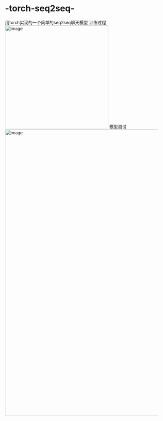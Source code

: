 # -torch-seq2seq-
用torch实现的一个简单的seq2seq聊天模型
训练过程
<img width="340" alt="image" src="https://github.com/user-attachments/assets/675cfd22-e592-473f-b153-fa00994bbefc" />
模型测试
<img width="946" alt="image" src="https://github.com/user-attachments/assets/bb6be28f-c04b-434c-816c-55ebad025c47" />
